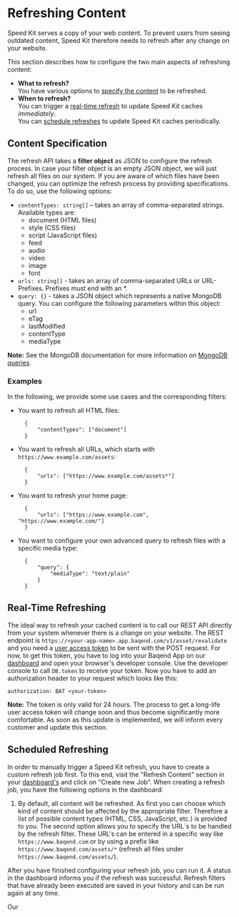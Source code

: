 # Refreshing Content

Speed Kit serves a copy of your web content. 
To prevent users from seeing outdated content, Speed Kit therefore needs to refresh after any change on your website. 

This section describes how to configure the two main aspects of refreshing content:

- **What to refresh?**  
You have various options to [specify the content](#content-specification) to be refreshed.
- **When to refresh?**  
You can trigger a [real-time refresh](#real-time-refreshing) to update Speed Kit caches *immediately*.  
You can [schedule refreshes](#scheduled-refreshing) to update Speed Kit caches periodically. 

## Content Specification

The refresh API takes a **filter object** as JSON to configure the refresh process. In case your filter object is an empty JSON object, we will just refresh all files on our system. If you are aware of which files have been changed, you can optimize the refresh process by providing specifications. 
To do so, use the following options:

* `contentTypes: string[]` – takes an array of comma-separated strings. Available types are:
    - document (HTML files) 
    - style (CSS files)
    - script (JavaScript files)
    - feed
    - audio
    - video
    - image
    - font
* `urls: string[]` - takes an array of comma-separated URLs or URL-Prefixes. Prefixes must end with an *.
* `query: {}` - takes a JSON object which represents a native MongoDB query. You can configure the following parameters within this object:
    - url
    - eTag
    - lastModified
    - contentType
    - mediaType

<div class="note">
    <strong>Note:</strong>
    See the MongoDB documentation for more information on <a href="https://docs.mongodb.com/manual/tutorial/query-documents/">MongoDB queries</a>.
</div>

### Examples

In the following, we provide some use cases and the corresponding filters:

- You want to refresh all HTML files:

        {
            "contentTypes": ["document"]
        }

- You want to refresh all URLs, which starts with `https://www.example.com/assets`:

        {
            "urls": ["https://www.example.com/assets*"]
        }
        
- You want to refresh your home page:
        
        {
            "urls": ["https://www.example.com", "https://www.example.com/"]
        }
        
- You want to configure your own advanced query to refresh files with a specific media type:
        
        {
            "query": {
                "mediaType": "text/plain"
            }
        }




## Real-Time Refreshing

The ideal way to refresh your cached content is to call our REST API directly from your system whenever there is a change on your website. 
The REST endpoint is `https://<your-app-name>.app.baqend.com/v1/asset/revalidate` and you need a [user access token](../rest-api/#authentication) to be sent with the POST request. 
For now, to get this token, you have to log into your Baqend App on our [dashboard](https://dashboard.baqend.com) and open your browser's developer console. 
Use the developer console to call `DB.token` to receive your token. Now you have to add an authorization header to your request which looks like this:

    authorization: BAT <your-token>
    
<div class="note">
    <strong>Note:</strong>
    The token is only valid for 24 hours. The process to get a long-life user access token will change soon and thus become significantly more comfortable. As soon as this update is implemented, we will inform every customer and update this section.
</div>


## Scheduled Refreshing

In order to manually trigger a Speed Kit refresh, you have to create a custom refresh job first. 
To this end, visit the "Refresh Content" section in your [dashboard's](https://dashboard.baqend.com) and click on "Create new Job". 
When creating a refresh job, you have the following options in the dashboard:

1. By default, all content will be refreshed.
As first you can choose which kind of content should be affected by the appropriate filter.
Therefore a list of possible content types (HTML, CSS, JavaScript, etc.) is provided to you.
The second option allows you to specify the URL´s to be handled by the refresh filter.
These URL's can be entered in a specific way like `https://www.baqend.com` or by using a prefix like `https://www.baqend.com/assets/*` (refresh all files under `https://www.baqend.com/assets/`).

After you have finished configuring your refresh job, you can run it.
A status in the dashboard informs you if the refresh was successful.
Refresh filters that have already been executed are saved in your history and can be run again at any time.

Our